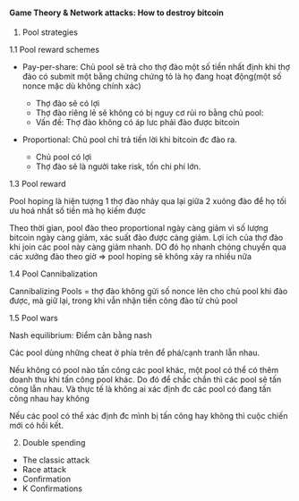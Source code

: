 <h4>Game Theory & Network attacks: How to destroy bitcoin</h4>

1. Pool strategies

1.1 Pool reward schemes

- Pay-per-share: Chủ pool sẽ trả cho thợ đào một số tiền nhất định khi thợ đào có submit một bằng chứng chứng tỏ là họ đang hoạt động(một số nonce mặc dù không chính xác) 

  - Thợ đào sẽ có lợi
  - Thợ đào riêng lẻ sẽ không có bị nguy cơ rủi ro bằng chủ pool: 
  - Vấn đề: Thợ đào không có áp lưc phải đào được bitcoin

- Proportional: Chủ pool chỉ trả tiền lời khi bitcoin đc đào ra.

  - Chủ pool có lợi
  - Thợ đào sẽ là người take risk, tốn chi phí lớn.


1.3 Pool reward

Pool hoping là hiện tượng 1 thợ đào nhảy qua lại giữa 2 xuỏng đào để họ tối ưu hoá nhất số tiền mà họ kiếm được

Theo thời gian, pool đào theo proportional ngày càng giảm vì số lượng bitcoin ngày càng giảm, xác suất đào được càng giảm. Lợi ích của thợ đào khi join các pool này càng giảm nhanh. DO đó họ nhanh chóng chuyển qua các xưởng đào theo giờ => pool hoping sẽ không xảy ra nhiều nữa

1.4 Pool Cannibalization

Cannibalizing Pools =  thợ đào không gửi số nonce lên cho chủ pool khi đào được, mà giữ lại, trong khi vẫn nhận tiền công đào từ chủ pool

1.5 Pool wars

Nash equilibrium: Điểm cân bằng nash

Các pool dùng những cheat ở phía trên để phá/cạnh tranh lẫn nhau.

Nếu không có pool nào tấn công các pool khác, một pool có thể có thêm doanh thu khi tấn công pool khác. Do đó để chắc chắn thì các pool sẽ tấn công lẫn nhau. Và thực tế là không ai xác định đc các pool có đang tấn công nhau hay không

Nếu các pool có thể xác định đc mình bị tấn công hay không thì cuộc chiến mới có hồi kết.

2. Double spending

- The classic attack
- Race attack
- Confirmation
- K Confirmations